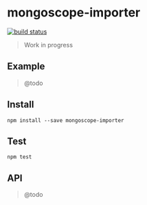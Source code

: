# mongoscope-importer

[![build status](https://secure.travis-ci.org/imlucas/mongoscope-importer.png)](http://travis-ci.org/imlucas/mongoscope-importer)

> Work in progress

## Example

> @todo


## Install

```
npm install --save mongoscope-importer
```

## Test

```
npm test
```

## API

> @todo
